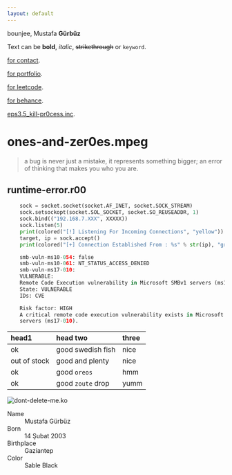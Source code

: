 ```yaml
---
layout: default
---
```


bounjee, Mustafa **Gürbüz**

Text can be **bold**, _italic_, ~~strikethrough~~ or `keyword`.

[for contact](https://www.linkedin.com/in/grbuzmustafa/).

[for portfolio](https://bionluk.com/bounjee/).

[for leetcode](https://leetcode.com/u/penguinhacker/).

[for behance](https://www.behance.net/bounjee/).

[eps3.5_kill-pr0cess.inc](https://en.wikipedia.org/wiki/Eps3.5_kill-process.inc/).

# ones-and-zer0es.mpeg

> a bug is never just a mistake, it represents something bigger; an error of thinking that makes you who you are.

## runtime-error.r00

```py
    sock = socket.socket(socket.AF_INET, socket.SOCK_STREAM)
    sock.setsockopt(socket.SOL_SOCKET, socket.SO_REUSEADDR, 1)
    sock.bind(("192.168.7.XXX", XXXXX))
    sock.listen(5)
    print(colored("[!] Listening For Incoming Connections", "yellow"))
    target, ip = sock.accept()
    print(colored("[+] Connection Established From : %s" % str(ip), "green"))

    smb-vuln-ms10-054: false
    smb-vuln-ms10-061: NT_STATUS_ACCESS_DENIED
    smb-vuln-ms17-010:
    VULNERABLE:
    Remote Code Execution vulnerability in Microsoft SMBv1 servers (ms17-010)
    State: VULNERABLE
    IDs: CVE

    Risk factor: HIGH
    A critical remote code execution vulnerability exists in Microsoft SMBv1
    servers (ms17-010).
```

| head1        | head two          | three |
|:-------------|:------------------|:------|
| ok           | good swedish fish | nice  |
| out of stock | good and plenty   | nice  |
| ok           | good `oreos`      | hmm   |
| ok           | good `zoute` drop | yumm  |

![dont-delete-me.ko](https://ibb.co/brxN07v)

<dl>
<dt>Name</dt>
<dd>Mustafa Gürbüz</dd>
<dt>Born</dt>
<dd>14 Şubat 2003</dd>
<dt>Birthplace</dt>
<dd>Gaziantep</dd>
<dt>Color</dt>
<dd>Sable Black</dd>
</dl>

